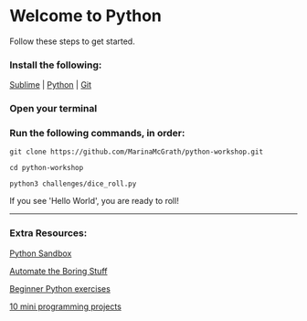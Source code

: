 # Welcome to Python
Follow these steps to get started.

### Install the following:
[Sublime](https://www.sublimetext.com/3) |
[Python](https://www.python.org/downloads/) |
[Git](https://git-scm.com/downloads)


### Open your terminal

### Run the following commands, in order:

```
git clone https://github.com/MarinaMcGrath/python-workshop.git

cd python-workshop

python3 challenges/dice_roll.py
```

If you see 'Hello World', you are ready to roll!



****

### Extra Resources:

[Python Sandbox](https://repl.it/languages/python)

[Automate the Boring Stuff](https://automatetheboringstuff.com/)

[Beginner Python exercises](http://www.practicepython.org/)

[10 mini programming projects](https://codeboom.wordpress.com/2012/07/30/10-mini-programming-projects/)
